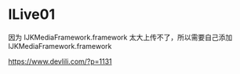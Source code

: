 # ILive01

因为 IJKMediaFramework.framework 太大上传不了，所以需要自己添加 IJKMediaFramework.framework

https://www.devlili.com/?p=1131
